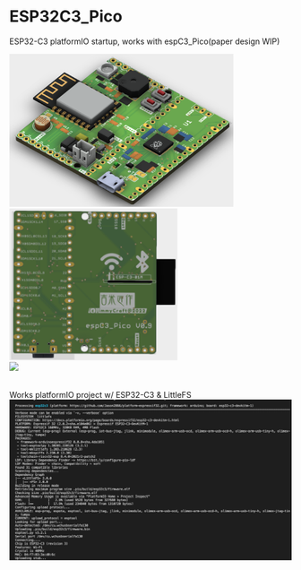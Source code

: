 # ESP32C3_Pico
 
 ESP32-C3 platformIO startup, works with espC3_Pico(paper design WIP) <br>

<img src= "hardware/espC3_Pico_Top.png" width=400><img src= "hardware/espC3_Pico_Bottom.png" width=300>
<br>
<img src= "pic/EspC3_Pico_0316.gif" width=320>
<br>
<br>

Works platformIO project w/ ESP32-C3 & LittleFS
<img src= "pic/ESP32C3.png">
 
